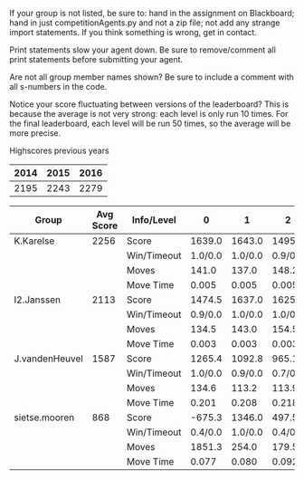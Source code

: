 If your group is not listed, be sure to: hand in the assignment on Blackboard; hand in just competitionAgents.py and not a zip file; not add any strange import statements. If you think something is wrong, get in contact.

Print statements slow your agent down. Be sure to remove/comment all print statements before submitting your agent.

Are not all group member names shown? Be sure to include a comment with all s-numbers in the code.

Notice your score fluctuating between versions of the leaderboard? This is because the average is not very strong: each level is only run 10 times. For the final leaderboard, each level will be run 50 times, so the average will be more precise.

Highscores previous years

| 2014 | 2015 | 2016 |
|---|---|---|
| 2195 | 2243 | 2279 |



Group | Avg Score | Info/Level | 0 | 1 | 2 | 3 | 4 | 5 | 6 | 7 | 8 | 9 | 10 | 11 
| --- | --- | --- | --- | --- | --- | --- | --- | --- | --- | --- | --- | --- | --- | --- 
K.Karelse | 2256 | Score | 1639.0 | 1643.0 | 1495.8 | 1639.5 | 1484.2 | 3580.3 | 3743.6 | 1925.9 | 3625.5 | 3811.8 | 1536.1 | 941.9
| | | Win/Timeout | 1.0/0.0 | 1.0/0.0 | 0.9/0.0 | 0.9/0.0 | 0.8/0.0 | 1.0/0.0 | 0.8/0.0 | 0.0/0.0 | 0.9/0.0 | 0.8/0.0 | 0.0/0.0 | 0.0/0.0
| | | Moves | 141.0 | 137.0 | 148.2 | 96.5 | 97.8 | 309.7 | 301.4 | 157.1 | 460.5 | 475.2 | 219.9 | 118.1
| | | Move Time | 0.005 | 0.005 | 0.005 | 0.003 | 0.003 | 0.004 | 0.004 | 0.004 | 0.009 | 0.009 | 0.009 | 0.009
I2.Janssen | 2113 | Score | 1474.5 | 1637.0 | 1625.5 | 1641.7 | 1447.2 | 2798.6 | 3329.2 | 1704.5 | 3567.1 | 3586.0 | 1274.6 | 1265.2
| | | Win/Timeout | 0.9/0.0 | 1.0/0.0 | 1.0/0.0 | 0.9/0.0 | 0.8/0.0 | 0.7/0.0 | 0.5/0.0 | 0.1/0.0 | 0.8/0.0 | 0.8/0.0 | 0.0/0.0 | 0.0/0.0
| | | Moves | 134.5 | 143.0 | 154.5 | 93.3 | 77.8 | 259.4 | 246.8 | 137.5 | 434.9 | 428.0 | 183.4 | 154.8
| | | Move Time | 0.003 | 0.003 | 0.003 | 0.002 | 0.002 | 0.003 | 0.002 | 0.003 | 0.005 | 0.005 | 0.005 | 0.005
J.vandenHeuvel | 1587 | Score | 1265.4 | 1092.8 | 965.1 | 1175.5 | 928.3 | 2297.0 | 1599.2 | 751.4 | 3156.7 | 3148.2 | 1467.5 | 1195.9
| | | Win/Timeout | 1.0/0.0 | 0.9/0.0 | 0.7/0.0 | 0.9/0.0 | 0.7/0.0 | 0.9/0.0 | 0.4/0.0 | 0.0/0.0 | 0.8/0.0 | 0.9/0.0 | 0.1/0.0 | 0.1/0.0
| | | Moves | 134.6 | 113.2 | 113.9 | 86.5 | 79.7 | 175.0 | 144.8 | 89.6 | 349.3 | 363.8 | 202.5 | 178.1
| | | Move Time | 0.201 | 0.208 | 0.218 | 0.013 | 0.013 | 0.027 | 0.064 | 0.188 | 0.032 | 0.031 | 0.035 | 0.042
sietse.mooren | 868 | Score | -675.3 | 1346.0 | 497.5 | 1037.2 | 902.3 | 311.2 | 1687.1 | 594.5 | 2100.7 | 1163.1 | 1277.8 | 172.8
| | | Win/Timeout | 0.4/0.0 | 1.0/0.0 | 0.4/0.0 | 0.9/0.0 | 0.8/0.0 | 0.3/0.0 | 0.4/0.0 | 0.0/0.0 | 0.5/0.0 | 0.2/0.0 | 0.0/0.0 | 0.0/0.0
| | | Moves | 1851.3 | 254.0 | 179.5 | 123.8 | 102.7 | 1389.8 | 278.9 | 112.5 | 579.3 | 851.9 | 224.2 | 63.2
| | | Move Time | 0.077 | 0.080 | 0.092 | 0.012 | 0.012 | 0.023 | 0.033 | 0.068 | 0.035 | 0.035 | 0.037 | 0.051
